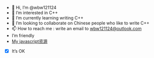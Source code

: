 - 👋 Hi, I’m @wbw121124
- 👀 I’m interested in C++
- 🌱 I’m currently learning writing C++
- 💞️ I’m looking to collaborate on Chinese people who like to write C++
- 📫 How to reach me : write an email to wbw121124@outlook.com
- I’m friendly
- [My javascript资源](https://wbw121124.lanzouq.com/b00mora5di)
- [x] It’s OK
  
<!---
wbw121124/wbw121124 is a ✨ special ✨ repository because its `README.md` (this file) appears on your GitHub profile.
You can click the Preview link to take a look at your changes.
--->
